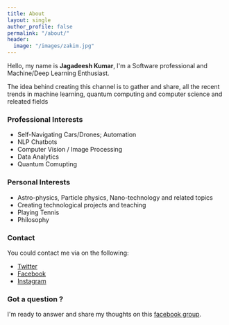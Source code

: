 ```yaml
---
title: About
layout: single
author_profile: false
permalink: "/about/"
header:
  image: "/images/zakim.jpg"
---
```


Hello, my name is **Jagadeesh Kumar**, I'm a Software professional and Machine/Deep Learning Enthusiast.

The idea behind creating this channel is to gather and share, all the recent trends in machine learning, quantum computing and computer science and releated fields

### Professional Interests

* Self-Navigating Cars/Drones; Automation
* NLP Chatbots
* Computer Vision / Image Processing
* Data Analytics
* Quantum Comupting

<!--
<table style="width:100%">
  <tr>
		<th scope="col"><h4>Self-Navigating Cars/Drones; Automation</h4></th>
    <td><img src="/images/bio-photo.jpg" style=" vertical-align: bottom;  max-height:100%; max-width:100%;" /></td>
		
		<th scope="col"><h4>Natual Language Processing</h4></th>
		<td><img src="/images/bio-photo.jpg" style="vertical-align: bottom; max-height:100%; max-width:100%;" /></td>
	</tr>
</table >
<table style="width:100%">
<tr>
   <th scope="col"><h4>Computer  Vision</h4></th>
	 <td><img src="/images/bio-photo.jpg" style="vertical-align: bottom; max-height:100%; max-width:100%;" /></td>
	
	 <th scope="col"><h4>Data Analytics</h4></th>
	 <td><img src="/images/bio-photo.jpg" style="vertical-align: bottom;  max-height:100%; max-width:100%;" /></td>
  </tr>
</table>

 -->

### Personal Interests 

* Astro-physics, Particle physics, Nano-technology and related topics
* Creating technological projects and teaching 
* Playing Tennis
* Philosophy

### Contact 
You could contact me via on the following:

* 	 [Twitter](@riseofmachine) 
* 	 [Facebook](@riseofmachine)
* 	 [Instagram](@riseofmachine)

### Got a question ?
I'm ready to answer and share my thoughts on this [facebook group](http://facebook.com/).